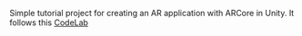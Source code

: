 Simple tutorial project for creating an AR application with ARCore in Unity. It follows this [CodeLab](https://codelabs.developers.google.com/arcore-unity-ar-foundation#0)